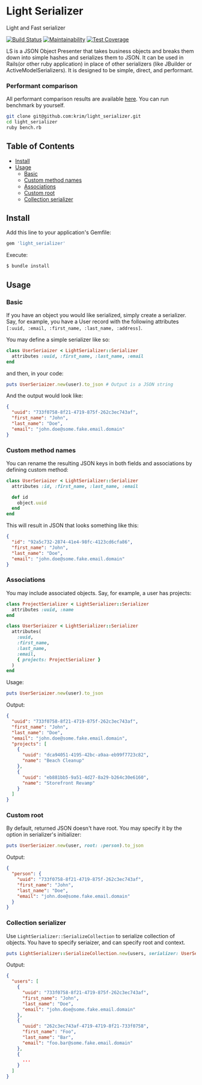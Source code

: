 # Light Serializer

Light and Fast serializer

[![Build Status](https://travis-ci.org/krim/light_serializer.svg?branch=master)](https://travis-ci.org/krim/light_serializer)
[![Maintainability](https://api.codeclimate.com/v1/badges/b9167078ec6b75117d0d/maintainability)](https://codeclimate.com/github/krim/light_serializer/maintainability)
[![Test Coverage](https://api.codeclimate.com/v1/badges/b9167078ec6b75117d0d/test_coverage)](https://codeclimate.com/github/krim/light_serializer/test_coverage)

LS is a JSON Object Presenter that takes business objects and breaks them down into simple hashes and serializes them to JSON. It can be used in Rails(or other ruby application) in place of other serializers (like JBuilder or ActiveModelSerializers). It is designed to be simple, direct, and performant.

### Performant comparison
All performant comparison results are available [here](https://github.com/krim/light_serializer/blob/master/performance_comparison.md). You can run benchmark by yourself.
```bash
git clone git@github.com:krim/light_serializer.git
cd light_serializer
ruby bench.rb

```

## Table of Contents

* [Install](#install)
* [Usage](#usage)
  * [Basic](#basic)
  * [Custom method names](#custom-method-names)
  * [Associations](#associations)
  * [Custom root](#custom-root)
  * [Collection serializer](#collection-serializer)
  
## Install

Add this line to your application's Gemfile:

```ruby
gem 'light_serializer'
```

Execute:

```bash
$ bundle install
```


## Usage
### Basic
If you have an object you would like serialized, simply create a serializer. Say, for example, you have a User record with the following attributes `[:uuid, :email, :first_name, :last_name, :address]`.

You may define a simple serializer like so:

```ruby
class UserSeriaizer < LightSerializer::Serializer
  attributes :uuid, :first_name, :last_name, :email
end
```

and then, in your code:
```ruby
puts UserSeriaizer.new(user).to_json # Output is a JSON string
```

And the output would look like:

```json
{
  "uuid": "733f0758-8f21-4719-875f-262c3ec743af",
  "first_name": "John",
  "last_name": "Doe",
  "email": "john.doe@some.fake.email.domain"
}
```

### Custom method names
You can rename the resulting JSON keys in both fields and associations by defining custom method:

```ruby
class UserSeriaizer < LightSerializer::Serializer
  attributes :id, :first_name, :last_name, :email

  def id
    object.uuid
  end
end
```

This will result in JSON that looks something like this:

```json
{
  "id": "92a5c732-2874-41e4-98fc-4123cd6cfa86",
  "first_name": "John",
  "last_name": "Doe",
  "email": "john.doe@some.fake.email.domain"
}
```

### Associations
You may include associated objects. Say, for example, a user has projects:

```ruby
class ProjectSerializer < LightSerializer::Serializer
  attributes :uuid, :name
end

class UserSeriaizer < LightSerializer::Serializer
  attributes(
    :uuid,
    :first_name,
    :last_name,
    :email,
    { projects: ProjectSerializer }
  )
end
```

Usage:
```ruby
puts UserSeriaizer.new(user).to_json
```

Output:
```json
{
  "uuid": "733f0758-8f21-4719-875f-262c3ec743af",
  "first_name": "John",
  "last_name": "Doe",
  "email": "john.doe@some.fake.email.domain",
  "projects": [
    {
      "uuid": "dca94051-4195-42bc-a9aa-eb99f7723c82",
      "name": "Beach Cleanup"
    },
    {
      "uuid": "eb881bb5-9a51-4d27-8a29-b264c30e6160",
      "name": "Storefront Revamp"
    }
  ]
}
```

### Custom root
By default, returned JSON doesn't have root. You may specify it by the option in serializer's initializer:
```ruby
puts UserSeriaizer.new(user, root: :person).to_json
```

Output:
```json
{
  "person": {
    "uuid": "733f0758-8f21-4719-875f-262c3ec743af",
    "first_name": "John",
    "last_name": "Doe",
    "email": "john.doe@some.fake.email.domain"
  }
}
```

### Collection serializer
Use `LightSerializer::SerializeCollection` to serialize collection of objects. You have to specify seriaizer, and can specify root and context.
```ruby
puts LightSerializer::SerializeCollection.new(users, serializer: UserSerializer, root: :users).to_json
```

Output:
```json
{
  "users": [
    {
      "uuid": "733f0758-8f21-4719-875f-262c3ec743af",
      "first_name": "John",
      "last_name": "Doe",
      "email": "john.doe@some.fake.email.domain"
    },
    {
      "uuid": "262c3ec743af-4719-4719-8f21-733f0758",
      "first_name": "Foo",
      "last_name": "Bar",
      "email": "foo.bar@some.fake.email.domain"
    },
    {
      ...
    }
  ]
}
```
